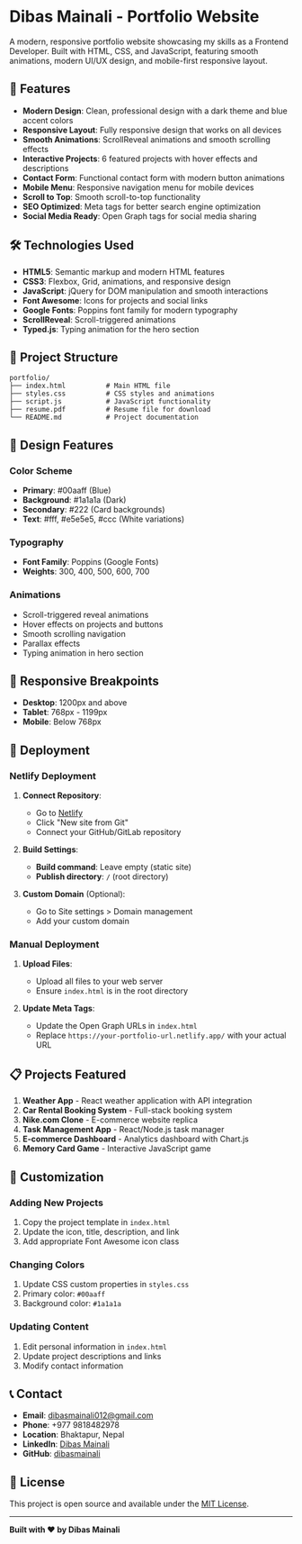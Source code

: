 # Dibas Mainali - Portfolio Website

A modern, responsive portfolio website showcasing my skills as a Frontend Developer. Built with HTML, CSS, and JavaScript, featuring smooth animations, modern UI/UX design, and mobile-first responsive layout.

## 🚀 Features

- **Modern Design**: Clean, professional design with a dark theme and blue accent colors
- **Responsive Layout**: Fully responsive design that works on all devices
- **Smooth Animations**: ScrollReveal animations and smooth scrolling effects
- **Interactive Projects**: 6 featured projects with hover effects and descriptions
- **Contact Form**: Functional contact form with modern button animations
- **Mobile Menu**: Responsive navigation menu for mobile devices
- **Scroll to Top**: Smooth scroll-to-top functionality
- **SEO Optimized**: Meta tags for better search engine optimization
- **Social Media Ready**: Open Graph tags for social media sharing

## 🛠️ Technologies Used

- **HTML5**: Semantic markup and modern HTML features
- **CSS3**: Flexbox, Grid, animations, and responsive design
- **JavaScript**: jQuery for DOM manipulation and smooth interactions
- **Font Awesome**: Icons for projects and social links
- **Google Fonts**: Poppins font family for modern typography
- **ScrollReveal**: Scroll-triggered animations
- **Typed.js**: Typing animation for the hero section

## 📁 Project Structure

```
portfolio/
├── index.html          # Main HTML file
├── styles.css          # CSS styles and animations
├── script.js           # JavaScript functionality
├── resume.pdf          # Resume file for download
└── README.md           # Project documentation
```

## 🎨 Design Features

### Color Scheme
- **Primary**: #00aaff (Blue)
- **Background**: #1a1a1a (Dark)
- **Secondary**: #222 (Card backgrounds)
- **Text**: #fff, #e5e5e5, #ccc (White variations)

### Typography
- **Font Family**: Poppins (Google Fonts)
- **Weights**: 300, 400, 500, 600, 700

### Animations
- Scroll-triggered reveal animations
- Hover effects on projects and buttons
- Smooth scrolling navigation
- Parallax effects
- Typing animation in hero section

## 📱 Responsive Breakpoints

- **Desktop**: 1200px and above
- **Tablet**: 768px - 1199px
- **Mobile**: Below 768px

## 🚀 Deployment

### Netlify Deployment

1. **Connect Repository**:
   - Go to [Netlify](https://netlify.com)
   - Click "New site from Git"
   - Connect your GitHub/GitLab repository

2. **Build Settings**:
   - **Build command**: Leave empty (static site)
   - **Publish directory**: `/` (root directory)

3. **Custom Domain** (Optional):
   - Go to Site settings > Domain management
   - Add your custom domain

### Manual Deployment

1. **Upload Files**:
   - Upload all files to your web server
   - Ensure `index.html` is in the root directory

2. **Update Meta Tags**:
   - Update the Open Graph URLs in `index.html`
   - Replace `https://your-portfolio-url.netlify.app/` with your actual URL

## 📋 Projects Featured

1. **Weather App** - React weather application with API integration
2. **Car Rental Booking System** - Full-stack booking system
3. **Nike.com Clone** - E-commerce website replica
4. **Task Management App** - React/Node.js task manager
5. **E-commerce Dashboard** - Analytics dashboard with Chart.js
6. **Memory Card Game** - Interactive JavaScript game

## 🔧 Customization

### Adding New Projects
1. Copy the project template in `index.html`
2. Update the icon, title, description, and link
3. Add appropriate Font Awesome icon class

### Changing Colors
1. Update CSS custom properties in `styles.css`
2. Primary color: `#00aaff`
3. Background color: `#1a1a1a`

### Updating Content
1. Edit personal information in `index.html`
2. Update project descriptions and links
3. Modify contact information

## 📞 Contact

- **Email**: dibasmainali012@gmail.com
- **Phone**: +977 9818482978
- **Location**: Bhaktapur, Nepal
- **LinkedIn**: [Dibas Mainali](https://www.linkedin.com/in/dibas-mainali-b32354277/)
- **GitHub**: [dibasmainali](https://www.github.com/dibasmainali)

## 📄 License

This project is open source and available under the [MIT License](LICENSE).

---

**Built with ❤️ by Dibas Mainali**
